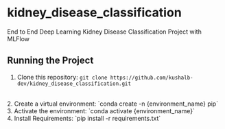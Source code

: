 # kidney_disease_classification

End to End Deep Learning Kidney Disease Classification Project with MLFlow

## Running the Project

1. Clone this repository: `git clone https://github.com/kushalb-dev/kidney_disease_classification.git` 
<br />
2. Create a virtual environment: `conda create -n {environment_name} pip`
<br />
3. Activate the environment: `conda activate {environment_name}`
<br />
4. Install Requirements: `pip install -r requirements.txt`
<br />